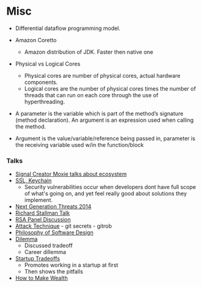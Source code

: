# Misc

- Differential dataflow programming model.
- Amazon Coretto
    - Amazon distribution of JDK. Faster then native one
- Physical vs Logical Cores
    - Physical cores are number of physical cores, actual hardware components.
    - Logical cores are the number of physical cores times the number of threads that can run on each core through the use of hyperthreading.

- A parameter is the variable which is part of the method’s signature (method declaration). An argument is an expression used when calling the method.
- Argument is the value/variable/reference being passed in, parameter is the receiving variable used w/in the function/block

### Talks
- [Signal Creator Moxie talks about ecosystem](https://www.youtube.com/watch?v=Nj3YFprqAr8)
- [SSL, Keychain](https://www.youtube.com/watch?v=5dhSN9aEljg&t=110s)
    -  Security vulnerabilities occur when  developers dont have full scope of what's going on, and yet feel really good about solutions they implement.
- [Next Generation Threats 2014](https://www.youtube.com/watch?v=tOMiAeRwpPA)
- [Richard Stallman Talk](https://www.youtube.com/watch?v=jUibaPTXSHk)
- [RSA Panel Discussion](https://www.youtube.com/watch?v=-fpNaapuPGY)
- [Attack Technique](https://www.youtube.com/watch?v=aoIPIIB4xlA)
        - git secrets
        - gitrob
- [Philosophy of Software Design](https://www.youtube.com/watch?v=bmSAYlu0NcY)
- [Dilemma](https://www.tik.dev/blog/dilemma)
    - Discussed tradeoff
    - Career dillemma
- [Startup Tradeoffs](https://danluu.com/startup-tradeoffs)
    - Promotes working in a startup at first
    - Then shows the pitfalls
- [How to Make Wealth](http://www.paulgraham.com/wealth.html)